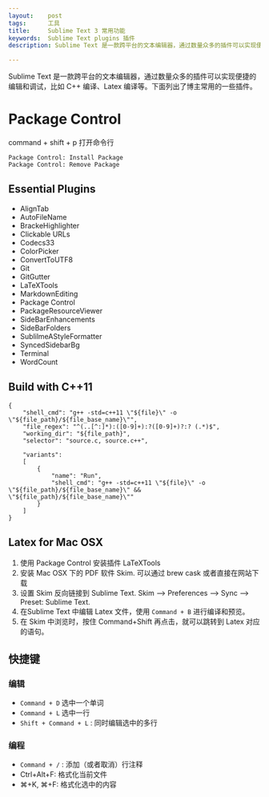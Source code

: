 ```yaml
---
layout:    post
tags:      工具
title:     Sublime Text 3 常用功能
keywords:  Sublime Text plugins 插件
description: Sublime Text 是一款跨平台的文本编辑器，通过数量众多的插件可以实现便捷的编辑和调试，比如 C++ 编译、Latex 编译等。

---
```


Sublime Text 是一款跨平台的文本编辑器，通过数量众多的插件可以实现便捷的编辑和调试，比如 C++ 编译、Latex 编译等。下面列出了博主常用的一些插件。

# Package Control

command + shift + p 打开命令行

```
Package Control: Install Package
Package Control: Remove Package
```

## Essential Plugins

+ AlignTab
+ AutoFileName
+ BrackeHighlighter
+ Clickable URLs
+ Codecs33
+ ColorPicker
+ ConvertToUTF8
+ Git
+ GitGutter
+ LaTeXTools
+ MarkdownEditing
+ Package Control
+ PackageResourceViewer
+ SideBarEnhancements
+ SideBarFolders
+ SublilmeAStyleFormatter
+ SyncedSidebarBg
+ Terminal
+ WordCount

## Build with C++11

```
{
	"shell_cmd": "g++ -std=c++11 \"${file}\" -o \"${file_path}/${file_base_name}\"",
	"file_regex": "^(..[^:]*):([0-9]+):?([0-9]+)?:? (.*)$",
	"working_dir": "${file_path}",
	"selector": "source.c, source.c++",

	"variants":
	[
		{
			"name": "Run",
			"shell_cmd": "g++ -std=c++11 \"${file}\" -o \"${file_path}/${file_base_name}\" && \"${file_path}/${file_base_name}\""
		}
	]
}
```

## Latex for Mac OSX

1. 使用 Package Control 安装插件 LaTeXTools
2. 安装 Mac OSX 下的 PDF 软件 Skim. 可以通过 brew cask 或者直接在网站下载
3. 设置 Skim 反向链接到 Sublime Text. Skim --> Preferences --> Sync --> Preset: Sublime Text.
4. 在Sublime Text 中编辑 Latex 文件，使用 `Command + B` 进行编译和预览。
5. 在 Skim 中浏览时，按住 Command+Shift 再点击，就可以跳转到 Latex 对应的语句。

## 快捷键
### 编辑
+ `Command + D` 选中一个单词
+ `Command + L` 选中一行
+ `Shift + Command + L` : 同时编辑选中的多行

### 编程
+ `Command + /` : 添加（或者取消）行注释
+ Ctrl+Alt+F: 格式化当前文件
+ ⌘+K, ⌘+F: 格式化选中的内容





